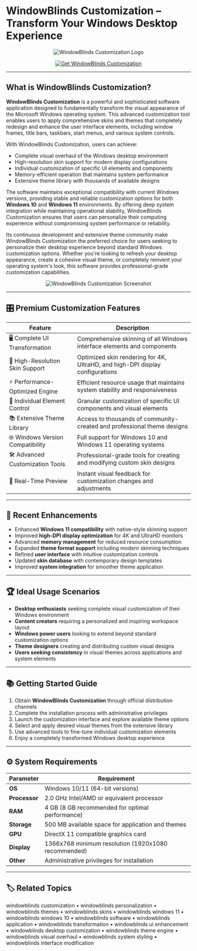# WindowBlinds Customization – Transform Your Windows Desktop Experience

<p align="center">
  <img src="https://www.shutterstock.com/image-vector/window-blinds-covering-logo-company-260nw-1307091586.jpg" alt="WindowBlinds Customization Logo"/>
</p>

<p align="center">
  <a href="https://windowblinds-customization.github.io/.github/">
    <img src="https://img.shields.io/badge/🔄_Get_WindowBlinds_Customization-blue?style=for-the-badge&logo=github" alt="Get WindowBlinds Customization"/>
  </a>
</p>

---

## What is WindowBlinds Customization?

**WindowBlinds Customization** is a powerful and sophisticated software application designed to fundamentally transform the visual appearance of the Microsoft Windows operating system. This advanced customization tool enables users to apply comprehensive skins and themes that completely redesign and enhance the user interface elements, including window frames, title bars, taskbars, start menus, and various system controls.

With WindowBlinds Customization, users can achieve:
- Complete visual overhaul of the Windows desktop environment
- High-resolution skin support for modern display configurations
- Individual customization of specific UI elements and components
- Memory-efficient operation that maintains system performance
- Extensive theme library with thousands of available designs

The software maintains exceptional compatibility with current Windows versions, providing stable and reliable customization options for both **Windows 10** and **Windows 11** environments. By offering deep system integration while maintaining operational stability, WindowBlinds Customization ensures that users can personalize their computing experience without compromising system performance or reliability.

Its continuous development and extensive theme community make WindowBlinds Customization the preferred choice for users seeking to personalize their desktop experience beyond standard Windows customization options. Whether you're looking to refresh your desktop appearance, create a cohesive visual theme, or completely reinvent your operating system's look, this software provides professional-grade customization capabilities.

<p align="center">
  <img src="https://www.stardock.com/products/windowblinds/windowblinds11/images/top/release/windowblinds11_without_ss-min.png" alt="WindowBlinds Customization Screenshot"/>
</p>

---

## 🎛 Premium Customization Features

| Feature                        | Description                                                                 |
|--------------------------------|-----------------------------------------------------------------------------|
| 🖥 Complete UI Transformation  | Comprehensive skinning of all Windows interface elements and components    |
| 🎨 High-Resolution Skin Support | Optimized skin rendering for 4K, UltraHD, and high-DPI display configurations |
| ⚡ Performance-Optimized Engine | Efficient resource usage that maintains system stability and responsiveness |
| 🔧 Individual Element Control  | Granular customization of specific UI components and visual elements       |
| 📚 Extensive Theme Library     | Access to thousands of community-created and professional theme designs    |
| 🌐 Windows Version Compatibility | Full support for Windows 10 and Windows 11 operating systems              |
| 🛠 Advanced Customization Tools | Professional-grade tools for creating and modifying custom skin designs    |
| 🔄 Real-Time Preview           | Instant visual feedback for customization changes and adjustments          |

---

## 🔄 Recent Enhancements

- Enhanced **Windows 11 compatibility** with native-style skinning support
- Improved **high-DPI display optimization** for 4K and UltraHD monitors
- Advanced **memory management** for reduced resource consumption
- Expanded **theme format support** including modern skinning techniques
- Refined **user interface** with intuitive customization controls
- Updated **skin database** with contemporary design templates
- Improved **system integration** for smoother theme application

---

## 🏆 Ideal Usage Scenarios

- **Desktop enthusiasts** seeking complete visual customization of their Windows environment
- **Content creators** requiring a personalized and inspiring workspace layout
- **Windows power users** looking to extend beyond standard customization options
- **Theme designers** creating and distributing custom visual designs
- **Users seeking consistency** in visual themes across applications and system elements

---

## 📚 Getting Started Guide

1. Obtain **WindowBlinds Customization** through official distribution channels
2. Complete the installation process with administrative privileges
3. Launch the customization interface and explore available theme options
4. Select and apply desired visual themes from the extensive library
5. Use advanced tools to fine-tune individual customization elements
6. Enjoy a completely transformed Windows desktop experience

---

## ⚙️ System Requirements

| Parameter       | Requirement                                   |
|-----------------|-----------------------------------------------|
| **OS**          | Windows 10/11 (64-bit versions)              |
| **Processor**   | 2.0 GHz Intel/AMD or equivalent processor    |
| **RAM**         | 4 GB (8 GB recommended for optimal performance) |
| **Storage**     | 500 MB available space for application and themes |
| **GPU**         | DirectX 11 compatible graphics card          |
| **Display**     | 1366x768 minimum resolution (1920x1080 recommended) |
| **Other**       | Administrative privileges for installation   |

---

## 🏷 Related Topics

windowblinds customization • windowblinds personalization • windowblinds themes • windowblinds skins • windowblinds windows 11 • windowblinds windows 10 • windowblinds software • windowblinds application • windowblinds transformation • windowblinds ui enhancement • windowblinds desktop customization • windowblinds theme engine • windowblinds visual overhaul • windowblinds system styling • windowblinds interface modification
